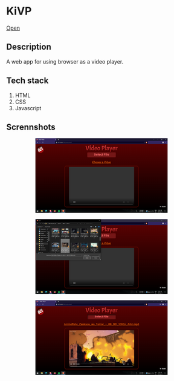 # KiVP

<a href="https://kitashi14.github.io/KiVP/" target="_blank">Open</a>

## Description

A web app for using browser as a video player.

## Tech stack 
  
  1. HTML
  2. CSS
  3. Javascript
 
## Scrennshots 
  
  <p align="center">
  <img src ="src/Screenshots/Screenshot (789).png" width="350" title="Upload">
  </p>
  <p align="center">
  <img src ="src/Screenshots/Screenshot (790).png" width="350" title="Upload">
  </p>
  <p align="center">
  <img src ="src/Screenshots/Screenshot (794).png" width="350" title="Upload">
  </p>
